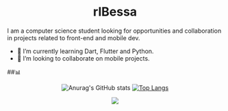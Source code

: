 <h1 align="center"> rlBessa </h1>


I am a computer science student looking for opportunities and collaboration in projects related to front-end and mobile dev.
- 🌱 I’m currently learning Dart, Flutter and Python.
- 🤝 I’m looking to collaborate on mobile projects.

##📊

 <div align="center">
  
![Anurag's GitHub stats](https://github-readme-stats.vercel.app/api?username=rlbessa&show_icons=true&theme=tokyonight)     [![Top Langs](https://github-readme-stats.vercel.app/api/top-langs/?username=rlbessa&theme=tokyonight&layout=compact)](https://github.com/anuraghazra/github-readme-stats)

 </div>
  
 <div align="center">
  
[<img src="https://img.shields.io/badge/-%230077B5.svg?&style=for-the-badge&logo=linkedin&logoColor=white" />](https://www.linkedin.com/in/rlbessa/) 

</div>


